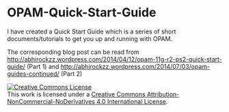 OPAM-Quick-Start-Guide
======================

I have created a Quick Start Guide which is a series of short documents/tutorials to get you up and running with OPAM.

The corresponding blog post can be read from http://abhirockzz.wordpress.com/2014/04/12/opam-11g-r2-ps2-quick-start-guide/ (Part 1) and http://abhirockzz.wordpress.com/2014/07/03/opam-guides-continued/ (Part 2) 

<a rel="license" href="http://creativecommons.org/licenses/by-nc-nd/4.0/"><img alt="Creative Commons License" style="border-width:0" src="https://i.creativecommons.org/l/by-nc-nd/4.0/88x31.png" /></a><br />This work is licensed under a <a rel="license" href="http://creativecommons.org/licenses/by-nc-nd/4.0/">Creative Commons Attribution-NonCommercial-NoDerivatives 4.0 International License</a>.

